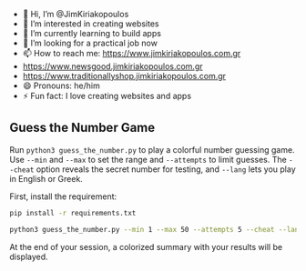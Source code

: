 - 👋 Hi, I’m @JimKiriakopoulos
- 👀 I’m interested in creating websites
- 🌱 I’m currently learning to build apps
- 💞️ I’m looking for a practical job now
- 📫 How to reach me: https://www.jimkiriakopoulos.com.gr
- https://www.newsgood.jimkiriakopoulos.com.gr
- https://www.traditionallyshop.jimkiriakopoulos.com.gr
- 😄 Pronouns: he/him
- ⚡ Fun fact: I love creating websites and apps

## Guess the Number Game
Run `python3 guess_the_number.py` to play a colorful number guessing game.
Use `--min` and `--max` to set the range and `--attempts` to limit guesses.
The `--cheat` option reveals the secret number for testing, and `--lang` lets you play in English or Greek.

First, install the requirement:

```bash
pip install -r requirements.txt
```

```bash
python3 guess_the_number.py --min 1 --max 50 --attempts 5 --cheat --lang el
```
At the end of your session, a colorized summary with your results will be displayed.

<!---
JimKiriakopoulos/JimKiriakopoulos is a ✨ special ✨ repository because its `README.md` (this file) appears on your GitHub profile.
You can click the Preview link to take a look at your changes.
--->
